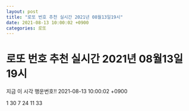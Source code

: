```yaml
---
layout: post
title: "로또 번호 추천 실시간 2021년 08월13일19시"
date: 2021-08-13 10:00:02 +0900
categories: 로또
---
```


# 로또 번호 추천 실시간 2021년 08월13일19시

지금 이 시각 행운번호!! 2021-08-13 10:00:02 +0900

 1  30  7  24  11  33 

